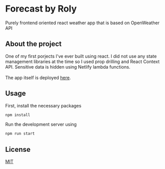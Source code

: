 # Forecast by Roly
Purely frontend oriented react weather app that is based on OpenWeather API  

## About the project
One of my first porjects I've ever built using react.
I did not use any state management libraries at the time so I used prop drilling and React Context API.
Sensitive data is hidden using Netlify lambda functions.  
</br>
The app itself is deployed [here](https://forecastbyroly.netlify.app/).  

## Usage
First, install the necessary packages
```bash
npm install
```

Run the development server using
```bash
npm run start
```  

## License
[MIT](https://choosealicense.com/licenses/mit/)
